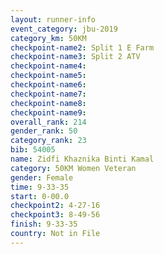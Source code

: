 ```yaml
---
layout: runner-info 
event_category: jbu-2019 
category_km: 50KM 
checkpoint-name2: Split 1 E Farm 
checkpoint-name3: Split 2 ATV 
checkpoint-name4: 
checkpoint-name5: 
checkpoint-name6: 
checkpoint-name7: 
checkpoint-name8: 
checkpoint-name9: 
overall_rank: 214
gender_rank: 50
category_rank: 23
bib: 54005
name: Zidfi Khaznika Binti Kamal
category: 50KM Women Veteran
gender: Female
time: 9-33-35
start: 0-00.0
checkpoint2: 4-27-16
checkpoint3: 8-49-56
finish: 9-33-35
country: Not in File
---
```

